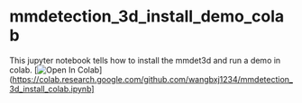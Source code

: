 # mmdetection_3d_install_demo_colab
This jupyter notebook tells how to install the mmdet3d and run a demo in colab.
[![Open In Colab](https://colab.research.google.com/assets/colab-badge.svg)](https://colab.research.google.com/github.com/wangbxj1234/mmdetection_3d_install_colab.ipynb]
